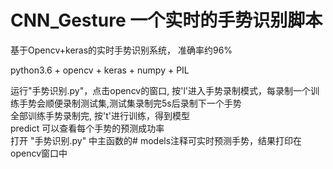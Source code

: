 # CNN_Gesture 一个实时的手势识别脚本
基于Opencv+keras的实时手势识别系统， 准确率约96%  
  
python3.6 + opencv + keras + numpy + PIL  
  
运行"手势识别.py"，点击opencv的窗口, 按'l'进入手势录制模式，每录制一个训练手势会顺便录制测试集,测试集录制完5s后录制下一个手势  
全部训练手势录制完, 按't'进行训练，得到模型  
predict 可以查看每个手势的预测成功率  
打开 "手势识别.py" 中主函数的# models注释可实时预测手势，结果打印在opencv窗口中
